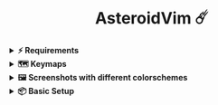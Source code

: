 <h1 align="center">
AsteroidVim ☄️
</h1>

<details><summary> <b>⚡ Requirements</b></summary>
  
  ---
  
- [Nerd Fonts](https://www.nerdfonts.com/font-downloads)
- [Neovim 0.8+](https://github.com/neovim/neovim/releases/tag/stable)
- [Tree-sitter CLI](https://github.com/tree-sitter/tree-sitter/blob/master/cli/README.md)
- [ripgrep](https://github.com/BurntSushi/ripgrep) - live grep telescope search (`<leader>fg`)
- [C compiler](https://gcc.gnu.org/)
- [NodeJs](https://nodejs.org/en/download)
- [Python 3](https://www.python.org/downloads/)
- Terminal with true color support (for the default theme, otherwise it is dependent on the theme you are using) or Neovide

</details>

<details><summary> <b>🗺️ Keymaps</b></summary>

  ---
  
These are the default keymaps, in the following shortcuts, the `<leader>` key is set up to `\` character, see: [keymaps.lua](./lua/core/keymaps.lua).

    | Shortcut                                  | Mode            | Description                                         |
    | ----------------------------------------- | --------------- | --------------------------------------------------- |
    | `<leader>nh`                              | Normal          | Clear search highlights                             |
    | `<leader>ff`                              | Normal          | Find files                                          |
    | `<leader>fg`                              | Normal          | File grep                                           |
    | `<leader>fb`                              | Normal          | Find in buffers                                     |
    | `<leader>fh`                              | Normal          | Find help                                           |
    | `<Ctrl> + {h,j,k,l}`                      | Normal          | Move around splits windows                          |
    | `<Ctrl> + a`                              | Normal          | Select all                                          |
    | `<Ctrl> + s`                              | Normal          | Save file                                           |
    | `<Ctrl> + t`                              | Normal          | Toggle terminal                                     |
    | `<Ctrl> + arrow {up, down, left, rigt}`   | Normal          | Resize current buffer                               |
    | `F12`                                     | Normal          | Peek definition                                     |
    | `<Ctrl> + F12`                            | Normal          | Go to implementation                                |
    | `<Shift> + F12`                           | Normal          | View documentation                                  |
    | `<Ctrl> + <Shift> + F12`                  | Normal          | View all references                                 |
    | `<leader>ca`                              | Normal          | Code action                                         |
    | `<leader>rn`                              | Normal          | Rename                                              |
    | `<leader>fm`                              | Normal          | Format file                                         |
    | `<leader>do`                              | Normal          | Git diff view open                                  |
    | `<leader>dc`                              | Normal          | Git diff view close                                 |
    | `<Alt + {h,j,k,l}>`                       | Normal - View   | Move line / lines                                   |

</details>

<details><summary> <b>🖼️ Screenshots with different colorschemes</b></summary>

  ---
  
![neovim](https://github.com/lucasquin/AsteroidVim/assets/65108092/48b3461c-4efc-4157-9a4c-3c5e0cc7c47b)
![image](https://github.com/lucasquin/AsteroidVim/assets/65108092/5096ee93-cf8f-4819-8182-7d43450feb9b)
![image](https://github.com/lucasquin/AsteroidVim/assets/65108092/5b8c6592-b32f-4900-b691-891dde7b948e)
![image](https://github.com/lucasquin/AsteroidVim/assets/65108092/60f9bb09-fbaf-47f9-adc6-2a958c5e40ad)

</details>

<details><summary> <b>📦 Basic Setup </b></summary>

  ---
  
  Enter `:Mason` for UI and select your lang for enable LSP

</details>


